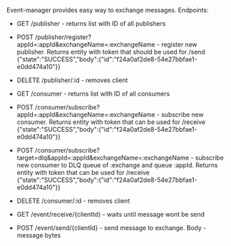 Event-manager provides easy way to exchange messages.
Endpoints:
* GET /publisher - returns list with ID of all publishers
* POST /publisher/register?appId=:appId&exchangeName=:exchangeName - register new publisher. Returns entity with token that should be used for /send
	{"state":"SUCCESS","body":{"id":"f24a0af2de8-54e27bbfae1-e0dd474a10"}}
* DELETE /publisher/:id - removes client

* GET /consumer - returns list with ID of all consumers
* POST /consumer/subscribe?appId=:appId&exchangeName=:exchangeName - subscribe new consumer. Returns entity with token that can be used for /receive
	{"state":"SUCCESS","body":{"id":"f24a0af2de8-54e27bbfae1-e0dd474a10"}}
* POST /consumer/subscribe?target=dlq&appId=:appId&exchangeName=:exchangeName - subscribe new consumer to DLQ queue of :exchange and queue :appId. Returns entity with token that can be used for /receive
	{"state":"SUCCESS","body":{"id":"f24a0af2de8-54e27bbfae1-e0dd474a10"}}
* DELETE /consumer/:id - removes client

* GET /event/receive/{clientId} - waits until message wont be send
* POST /event/send/{clientId} - send message to exchange. Body - message bytes